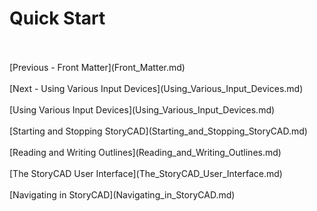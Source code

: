 # Quick Start #
 <br/>
 <br/>
[Previous - Front Matter](Front_Matter.md) <br/>
 <br/>
[Next - Using Various Input Devices](Using_Various_Input_Devices.md) <br/>
 <br/>
[Using Various Input Devices](Using_Various_Input_Devices.md) <br/><br/>
[Starting and Stopping StoryCAD](Starting_and_Stopping_StoryCAD.md) <br/><br/>
[Reading and Writing Outlines](Reading_and_Writing_Outlines.md) <br/><br/>
[The StoryCAD User Interface](The_StoryCAD_User_Interface.md) <br/><br/>
[Navigating in StoryCAD](Navigating_in_StoryCAD.md) <br/><br/>
